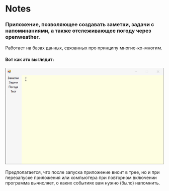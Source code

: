 # Notes
### Приложение, позволяющее создавать заметки, задачи с напоминаниями, а также отслеживающее погоду через openweather. 

Работает на базах данных, связанных про принципу многие-ко-многим. 

#### Вот как это выглядит:
![](1.gif)

Предполагается, что после запуска приложение висит в трее, но и при перезапуске приложения или компьютера при повторном включении программа вычисляет, о каких событиях вам нужно (было) напомнить. 




